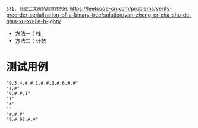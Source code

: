 
`331. 验证二叉树的前序序列化` https://leetcode-cn.com/problems/verify-preorder-serialization-of-a-binary-tree/solution/yan-zheng-er-cha-shu-de-qian-xu-xu-lie-h-jghn/
- 方法一：栈
- 方法二：计数

# 测试用例

```
"9,3,4,#,#,1,#,#,2,#,6,#,#"
"1,#"
"9,#,#,1"
"1"
"#"
""
"#,#,#"
"9,#,92,#,#"
```
